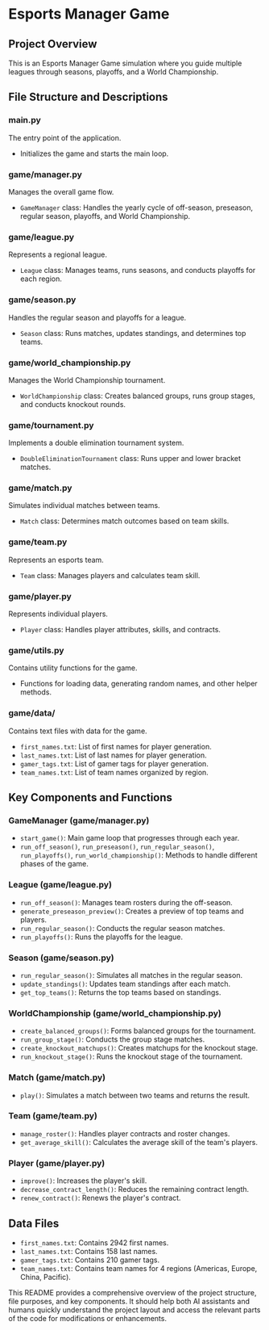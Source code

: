 # Esports Manager Game

## Project Overview
This is an Esports Manager Game simulation where you guide multiple leagues through seasons, playoffs, and a World Championship.

## File Structure and Descriptions

### main.py
The entry point of the application.
- Initializes the game and starts the main loop.

### game/manager.py
Manages the overall game flow.
- `GameManager` class: Handles the yearly cycle of off-season, preseason, regular season, playoffs, and World Championship.

### game/league.py
Represents a regional league.
- `League` class: Manages teams, runs seasons, and conducts playoffs for each region.

### game/season.py
Handles the regular season and playoffs for a league.
- `Season` class: Runs matches, updates standings, and determines top teams.

### game/world_championship.py
Manages the World Championship tournament.
- `WorldChampionship` class: Creates balanced groups, runs group stages, and conducts knockout rounds.

### game/tournament.py
Implements a double elimination tournament system.
- `DoubleEliminationTournament` class: Runs upper and lower bracket matches.

### game/match.py
Simulates individual matches between teams.
- `Match` class: Determines match outcomes based on team skills.

### game/team.py
Represents an esports team.
- `Team` class: Manages players and calculates team skill.

### game/player.py
Represents individual players.
- `Player` class: Handles player attributes, skills, and contracts.

### game/utils.py
Contains utility functions for the game.
- Functions for loading data, generating random names, and other helper methods.

### game/data/
Contains text files with data for the game.
- `first_names.txt`: List of first names for player generation.
- `last_names.txt`: List of last names for player generation.
- `gamer_tags.txt`: List of gamer tags for player generation.
- `team_names.txt`: List of team names organized by region.

## Key Components and Functions

### GameManager (game/manager.py)
- `start_game()`: Main game loop that progresses through each year.
- `run_off_season()`, `run_preseason()`, `run_regular_season()`, `run_playoffs()`, `run_world_championship()`: Methods to handle different phases of the game.

### League (game/league.py)
- `run_off_season()`: Manages team rosters during the off-season.
- `generate_preseason_preview()`: Creates a preview of top teams and players.
- `run_regular_season()`: Conducts the regular season matches.
- `run_playoffs()`: Runs the playoffs for the league.

### Season (game/season.py)
- `run_regular_season()`: Simulates all matches in the regular season.
- `update_standings()`: Updates team standings after each match.
- `get_top_teams()`: Returns the top teams based on standings.

### WorldChampionship (game/world_championship.py)
- `create_balanced_groups()`: Forms balanced groups for the tournament.
- `run_group_stage()`: Conducts the group stage matches.
- `create_knockout_matchups()`: Creates matchups for the knockout stage.
- `run_knockout_stage()`: Runs the knockout stage of the tournament.

### Match (game/match.py)
- `play()`: Simulates a match between two teams and returns the result.

### Team (game/team.py)
- `manage_roster()`: Handles player contracts and roster changes.
- `get_average_skill()`: Calculates the average skill of the team's players.

### Player (game/player.py)
- `improve()`: Increases the player's skill.
- `decrease_contract_length()`: Reduces the remaining contract length.
- `renew_contract()`: Renews the player's contract.

## Data Files
- `first_names.txt`: Contains 2942 first names.
- `last_names.txt`: Contains 158 last names.
- `gamer_tags.txt`: Contains 210 gamer tags.
- `team_names.txt`: Contains team names for 4 regions (Americas, Europe, China, Pacific).

This README provides a comprehensive overview of the project structure, file purposes, and key components. It should help both AI assistants and humans quickly understand the project layout and access the relevant parts of the code for modifications or enhancements.

